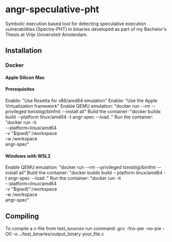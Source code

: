 # angr-speculative-pht
Symbolic execution based tool for detecting speculative execution vulnerabilities (Spectre-PHT) in binaries developed as part of my Bachelor's Thesis at Vrije Universiteit Amsterdam.
## Installation
### Docker
#### Apple Silicon Mac
#### Prerequisites
Enable: "Use Rosetta for x86/amd64 emulation"
Enable: "Use the Apple Virtualization framework"
Enable QEMU emulation: "docker run --rm --privileged tonistiigi/binfmt --install all"
Build the container: "docker buildx build --platform linux/amd64 -t angr-spec --load ."
Run the container: "docker run -it \
  --platform=linux/amd64 \
  -v "$(pwd)":/workspace \
  -w /workspace \
  angr-spec"
#### Windows with WSL2
Enable QEMU emulation: "docker run --rm --privileged tonistiigi/binfmt --install all"
Build the container: "docker buildx build --platform linux/amd64 -t angr-spec --load ."
Run the container: "docker run -it \
  --platform=linux/amd64 \
  -v "$(pwd)":/workspace \
  -w /workspace \
  angr-spec"
## Compiling 
To compile a c-file from test_sources run command: gcc -fno-pie -no-pie -O0 -o ../test_binaries/output_binary your_file.c
